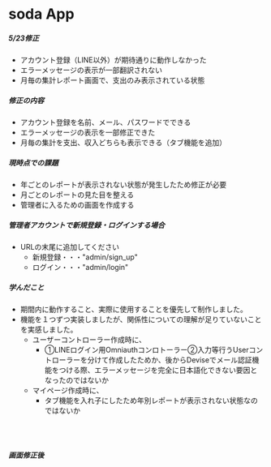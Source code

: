 # soda App

##### 5/23修正
  - アカウント登録（LINE以外）が期待通りに動作しなかった
  - エラーメッセージの表示が一部翻訳されない
  - 月毎の集計レポート画面で、支出のみ表示されている状態

##### 修正の内容
 - アカウント登録を名前、メール、パスワードでできる
 - エラーメッセージの表示を一部修正できた
 - 月毎の集計を支出、収入どちらも表示できる（タブ機能を追加）

##### 現時点での課題
 - 年ごとのレポートが表示されない状態が発生したため修正が必要
 - 月ごとのレポートの見た目を整える
 - 管理者に入るための画面を作成する

##### 管理者アカウントで新規登録・ログインする場合
 - URLの末尾に追加してください
    - 新規登録・・・"admin/sign_up"
    - ログイン・・・"admin/login"

##### 学んだこと
  - 期間内に動作すること、実際に使用することを優先して制作しました。
  - 機能を１つずつ実装しましたが、関係性についての理解が足りていないことを実感しました。
    - ユーザーコントローラー作成時に、
      - ①LINEログイン用Omniauthコンロトーラー②入力等行うUserコントローラーを分けて作成したためか、後からDeviseでメール認証機能をつける際、エラーメッセージを完全に日本語化できない要因となったのではないか
    - マイページ作成時に、
      - タブ機能を入れ子にしたため年別レポートが表示されない状態なのではないか


<br><br>

##### 画面修正後

